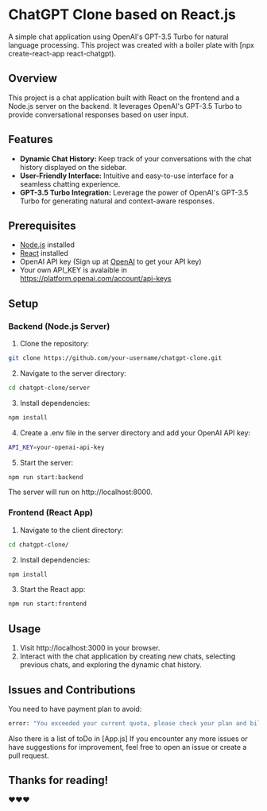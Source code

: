 # ChatGPT Clone based on React.js

A simple chat application using OpenAI's GPT-3.5 Turbo for natural language processing.
This project was created with a boiler plate with [npx create-react-app react-chatgpt).

## Overview
This project is a chat application built with React on the frontend and a Node.js server on the backend. It leverages OpenAI's GPT-3.5 Turbo to provide conversational responses based on user input.

## Features

- **Dynamic Chat History:** Keep track of your conversations with the chat history displayed on the sidebar.
- **User-Friendly Interface:** Intuitive and easy-to-use interface for a seamless chatting experience.
- **GPT-3.5 Turbo Integration:** Leverage the power of OpenAI's GPT-3.5 Turbo for generating natural and context-aware responses.

## Prerequisites

- [Node.js](https://nodejs.org/) installed
- [React](https://reactjs.org/) installed
- OpenAI API key (Sign up at [OpenAI](https://beta.openai.com/signup/) to get your API key)
- Your own API_KEY is avalaible in https://platform.openai.com/account/api-keys

## Setup

### Backend (Node.js Server)
1. Clone the repository:
```sh
git clone https://github.com/your-username/chatgpt-clone.git
```
2. Navigate to the server directory:
```sh
cd chatgpt-clone/server
```
3. Install dependencies:
```sh
npm install
```
4. Create a .env file in the server directory and add your OpenAI API key:
```sh
API_KEY=your-openai-api-key
```
5. Start the server:
```sh
npm run start:backend
```
The server will run on http://localhost:8000.

### Frontend (React App)
1. Navigate to the client directory:
```sh
cd chatgpt-clone/
```
2. Install dependencies:
```sh
npm install
```
3. Start the React app:
```sh
npm run start:frontend
```

## Usage

1. Visit http://localhost:3000 in your browser.
2. Interact with the chat application by creating new chats, selecting previous chats, and exploring the dynamic chat history.

## Issues and Contributions
You need to have payment plan to avoid:
```sh
error: "You exceeded your current quota, please check your plan and billing details."
```
Also there is a list of toDo in [App.js]
If you encounter any more issues or have suggestions for improvement, feel free to open an issue or create a pull request.

## Thanks for reading!
:heart::heart::heart:
